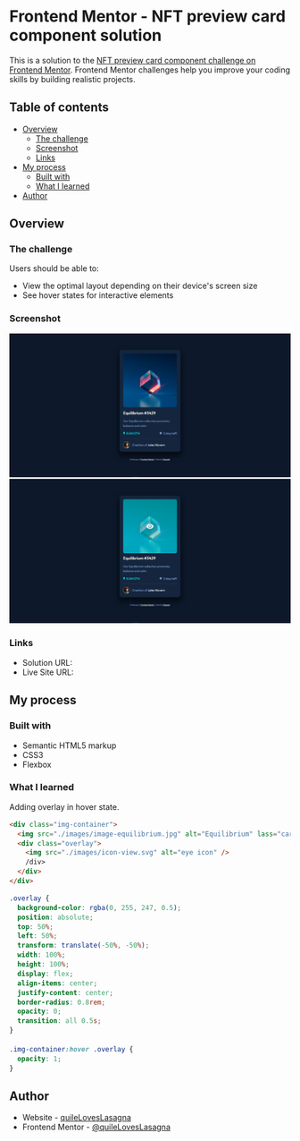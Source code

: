# Frontend Mentor - NFT preview card component solution

This is a solution to the [NFT preview card component challenge on Frontend Mentor](https://www.frontendmentor.io/challenges/nft-preview-card-component-SbdUL_w0U). Frontend Mentor challenges help you improve your coding skills by building realistic projects.

## Table of contents

- [Overview](#overview)
  - [The challenge](#the-challenge)
  - [Screenshot](#screenshot)
  - [Links](#links)
- [My process](#my-process)
  - [Built with](#built-with)
  - [What I learned](#what-i-learned)
- [Author](#author)

## Overview

### The challenge

Users should be able to:

- View the optimal layout depending on their device's screen size
- See hover states for interactive elements

### Screenshot

![screenshot 1](./assets/screenshot.png)
![screenshot 2](./assets/screenshot2.png)

### Links

- Solution URL: []()
- Live Site URL: []()

## My process

### Built with

- Semantic HTML5 markup
- CSS3
- Flexbox

### What I learned

Adding overlay in hover state.

```html
<div class="img-container">
  <img src="./images/image-equilibrium.jpg" alt="Equilibrium" lass="card-img" />
  <div class="overlay">
    <img src="./images/icon-view.svg" alt="eye icon" />
    /div>
  </div>
</div>
```

```css
.overlay {
  background-color: rgba(0, 255, 247, 0.5);
  position: absolute;
  top: 50%;
  left: 50%;
  transform: translate(-50%, -50%);
  width: 100%;
  height: 100%;
  display: flex;
  align-items: center;
  justify-content: center;
  border-radius: 0.8rem;
  opacity: 0;
  transition: all 0.5s;
}

.img-container:hover .overlay {
  opacity: 1;
}
```

## Author

- Website - [quileLovesLasagna]()
- Frontend Mentor - [@quileLovesLasagna](https://www.frontendmentor.io/profile/quielLovesLasagna)
